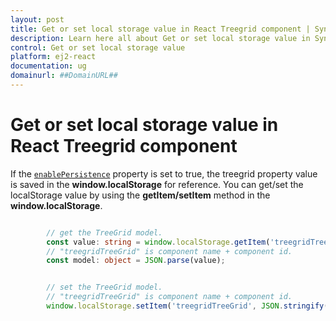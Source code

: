 ```yaml
---
layout: post
title: Get or set local storage value in React Treegrid component | Syncfusion
description: Learn here all about Get or set local storage value in Syncfusion React Treegrid component of Syncfusion Essential JS 2 and more.
control: Get or set local storage value 
platform: ej2-react
documentation: ug
domainurl: ##DomainURL##
---
```


# Get or set local storage value in React Treegrid component

If the [`enablePersistence`](https://ej2.syncfusion.com/react/documentation/api/treegrid/#enablepersistence) property is set to true, the treegrid property value is saved in the **window.localStorage** for reference. You can get/set the localStorage value by using the **getItem/setItem** method in the **window.localStorage**.

```ts

        // get the TreeGrid model.
        const value: string = window.localStorage.getItem('treegridTreeGrid') as string;
        // "treegridTreeGrid" is component name + component id.
        const model: object = JSON.parse(value);

```

```ts

        // set the TreeGrid model.
        // "treegridTreeGrid" is component name + component id.
        window.localStorage.setItem('treegridTreeGrid', JSON.stringify(model));

```